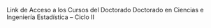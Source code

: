 Link de Acceso a los Cursos del Doctorado
Doctorado en Ciencias e Ingeniería Estadística – Ciclo II
